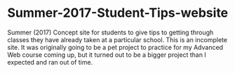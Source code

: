 # Summer-2017-Student-Tips-website
Summer (2017) Concept site for students to give tips to getting through classes they have already taken at a particular school.
This is an incomplete site. It was originally going to be a pet project to practice for my Advanced Web course coming up, but it turned out to be a bigger project than I expected and ran out of time.
